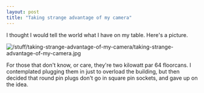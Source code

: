 ```yaml
---
layout: post
title: "Taking strange advantage of my camera"
---
```

I thought I would tell the world what I have on my table. Here's a picture.

![/stuff/taking-strange-advantage-of-my-camera/taking-strange-advantage-of-my-camera.jpg][1]

For those that don't know, or care, they're two kilowatt par 64 floorcans. I
contemplated plugging them in just to overload the building, but then decided
that round pin plugs don't go in square pin sockets, and gave up on the idea.

   [1]: /stuff/taking-strange-advantage-of-my-camera/taking-strange-advantage-of-my-camera.jpg
